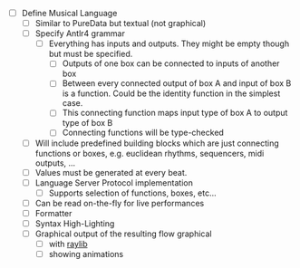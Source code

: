 - [ ] Define Musical Language
    - [ ] Similar to PureData but textual (not graphical)
    - [ ] Specify Antlr4 grammar
        - [ ] Everything has inputs and outputs. They might be empty though but must be specified.
            - [ ] Outputs of one box can be connected to inputs of another box
            - [ ] Between every connected output of box A and input of box B is a function.
                  Could be the identity function in the simplest case.
            - [ ] This connecting function maps input type of box A to output type of box B
            - [ ] Connecting functions will be type-checked
    - [ ] Will include predefined building blocks which are just connecting functions or boxes, e.g. euclidean rhythms, sequencers, midi outputs, ...
    - [ ] Values must be generated at every beat.
    - [ ] Language Server Protocol implementation
        - [ ] Supports selection of functions, boxes, etc...
    - [ ] Can be read on-the-fly for live performances
    - [ ] Formatter
    - [ ] Syntax High-Lighting
    - [ ] Graphical output of the resulting flow graphical
        - [ ] with [raylib](https://www.raylib.com/)
        - [ ] showing animations

